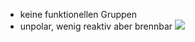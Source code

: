- keine funktionellen Gruppen 
- unpolar, wenig reaktiv aber brennbar 
![](Pasted%20image%2020231026164915.png)
